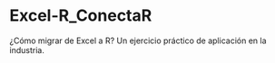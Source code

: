 # Excel-R_ConectaR
¿Cómo migrar de Excel a R? Un ejercicio práctico de aplicación en la industria.


